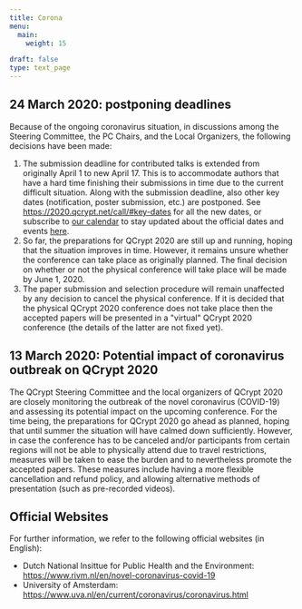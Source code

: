 ```yaml
---
title: Corona
menu:
  main:
    weight: 15

draft: false
type: text_page
---
```


## 24 March 2020: postponing deadlines
Because of the ongoing coronavirus situation, in discussions among the Steering Committee, the PC Chairs, and the Local Organizers, the following decisions have been made:

1. The submission deadline for contributed talks is extended from originally April 1 to new April 17. This is to accommodate authors that have a hard time finishing their submissions in time due to the current difficult situation. Along with the submission deadline, also other key dates (notification, poster submission, etc.) are postponed. See https://2020.qcrypt.net/call/#key-dates for all the new dates, or subscribe to <a href="/speakers/#google-calendar">our calendar</a> to stay updated about the official dates and events <a href="/speakers/#google-calendar">here</a>.
2. So far, the preparations for QCrypt 2020 are still up and running, hoping that the situation improves in time. However, it remains unsure whether the conference can take place as originally planned. The final decision on whether or not the physical conference will take place will be made by June 1, 2020.
3. The paper submission and selection procedure will remain unaffected by any decision to cancel the physical conference. If it is decided that the physical QCrypt 2020 conference does not take place then the accepted papers will be presented in a "virtual" QCrypt 2020 conference (the details of the latter are not fixed yet).

## 13 March 2020: Potential impact of coronavirus outbreak on QCrypt 2020
The QCrypt Steering Committee and the local organizers of QCrypt 2020 are closely monitoring the outbreak of the novel coronavirus (COVID-19) and assessing its potential impact on the upcoming conference. For the time being, the preparations for QCrypt 2020 go ahead as planned, hoping that until summer the situation will have calmed down sufficiently. However, in case the conference has to be canceled and/or participants from certain regions will not be able to physically attend due to travel restrictions, measures will be taken to ease the burden and to nevertheless promote the accepted papers. These measures include having a more flexible cancellation and refund policy, and allowing alternative methods of presentation (such as pre-recorded videos).

## Official Websites
For further information, we refer to the following official websites (in English):

* Dutch National Insittue for Public Health and the Environment: https://www.rivm.nl/en/novel-coronavirus-covid-19
* University of Amsterdam: https://www.uva.nl/en/current/coronavirus/coronavirus.html
